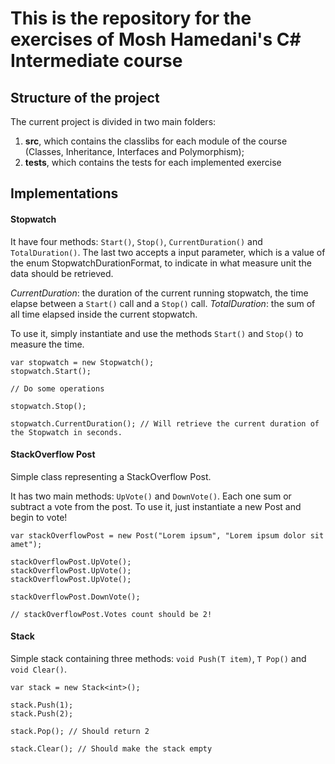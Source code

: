 # This is the repository for the exercises of Mosh Hamedani's C# Intermediate course

## Structure of the project
The current project is divided in two main folders:
1. <b>src</b>, which contains the classlibs for each module of the course (Classes, Inheritance, Interfaces and Polymorphism);
2. <b>tests</b>, which contains the tests for each implemented exercise

## Implementations

#### Stopwatch
It have four methods: `Start()`, `Stop()`, `CurrentDuration()` and `TotalDuration()`. The last two accepts a input parameter,
which is a value of the enum StopwatchDurationFormat, to indicate in what measure unit the data should be retrieved.

<i>CurrentDuration</i>: the duration of the current running stopwatch, the time elapse between a `Start()` call and a `Stop()` call.
<i>TotalDuration</i>: the sum of all time elapsed inside the current stopwatch.

To use it, simply instantiate and use the methods `Start()` and `Stop()` to measure the time.

```
var stopwatch = new Stopwatch();
stopwatch.Start();

// Do some operations

stopwatch.Stop();

stopwatch.CurrentDuration(); // Will retrieve the current duration of the Stopwatch in seconds.
```

#### StackOverflow Post
Simple class representing a StackOverflow Post.

It has two main methods: `UpVote()` and `DownVote()`. Each one sum or subtract a vote from the post.
To use it, just instantiate a new Post and begin to vote!

```
var stackOverflowPost = new Post("Lorem ipsum", "Lorem ipsum dolor sit amet");

stackOverflowPost.UpVote();
stackOverflowPost.UpVote();
stackOverflowPost.UpVote();

stackOverflowPost.DownVote();

// stackOverflowPost.Votes count should be 2!
```

#### Stack
Simple stack containing three methods: `void Push(T item)`, `T Pop()` and `void Clear()`.

```
var stack = new Stack<int>();
            
stack.Push(1);
stack.Push(2);

stack.Pop(); // Should return 2

stack.Clear(); // Should make the stack empty
```